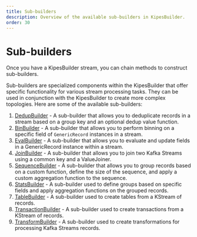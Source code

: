 ```yaml
---
title: Sub-builders
description: Overview of the available sub-builders in KipesBuilder.
order: 30
---
```


# Sub-builders

Once you have a KipesBuilder stream, you can chain methods to construct sub-builders.

Sub-builders are specialized components within the KipesBuilder that offer specific functionality for various stream
processing tasks. They can be used in conjunction with the KipesBuilder to create more complex topologies. Here are some
of the available sub-builders:

1. [DedupBuilder](sub-builders/dedup-builder.md) - A sub-builder that allows you to deduplicate records in a stream
   based on a group key and an optional dedup value function.
2. [BinBuilder](sub-builders/bin-builder.md) - A sub-builder that allows you to perform binning on a specific field
   of `GenericRecord` instances in a stream.
3. [EvalBuilder](sub-builders/eval-builder.md) - A sub-builder that allows you to evaluate and update fields in a
   GenericRecord instance within a stream.
4. [JoinBuilder](sub-builders/join-builder.md) - A sub-builder that allows you to join two Kafka Streams using a common
   key and a ValueJoiner.
5. [SequenceBuilder](sub-builders/sequence-builder.md) - A sub-builder that allows you to group records based on a
   custom function, define the size of the sequence, and apply a custom aggregation function to the sequence.
6. [StatsBuilder](sub-builders/stats-builder.md) - A sub-builder used to define groups based on specific fields and
   apply aggregation functions on the grouped records.
7. [TableBuilder](sub-builders/table-builder.md) - A sub-builder used to create tables from a KStream of records.
8. [TransactionBuilder](sub-builders/transaction-builder.md) - A sub-builder used to create transactions from a KStream
   of records.
9. [TransformBuilder](sub-builders/transform-builder.md) - A sub-builder used to create transformations for processing
   Kafka Streams records.
